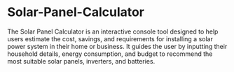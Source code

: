 # Solar-Panel-Calculator
The Solar Panel Calculator is an interactive console tool designed to help users estimate the cost, savings, and requirements for installing a solar power system in their home or business. It guides the user by inputting their household details, energy consumption, and budget to recommend the most suitable solar panels, inverters, and batteries.
